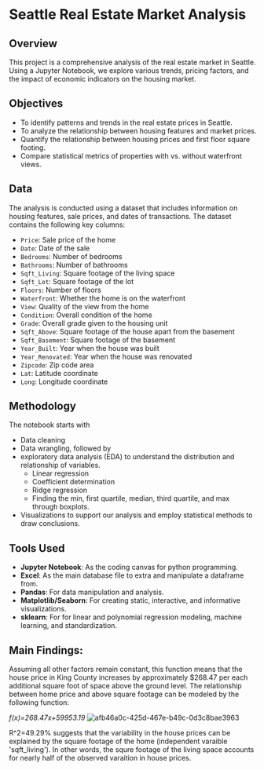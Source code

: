# Seattle Real Estate Market Analysis

## Overview
This project is a comprehensive analysis of the real estate market in Seattle. Using a Jupyter Notebook, we explore various trends, pricing factors, and the impact of economic indicators on the housing market.

## Objectives
- To identify patterns and trends in the real estate prices in Seattle.
- To analyze the relationship between housing features and market prices.
- Quantify the relationship between housing prices and first floor square footing.
- Compare statistical metrics of properties with vs. without waterfront views. 

## Data
The analysis is conducted using a dataset that includes information on housing features, sale prices, and dates of transactions. The dataset contains the following key columns:
- `Price`: Sale price of the home
- `Date`: Date of the sale
- `Bedrooms`: Number of bedrooms
- `Bathrooms`: Number of bathrooms
- `Sqft_Living`: Square footage of the living space
- `Sqft_Lot`: Square footage of the lot
- `Floors`: Number of floors
- `Waterfront`: Whether the home is on the waterfront
- `View`: Quality of the view from the home
- `Condition`: Overall condition of the home
- `Grade`: Overall grade given to the housing unit
- `Sqft_Above`: Square footage of the house apart from the basement
- `Sqft_Basement`: Square footage of the basement
- `Year_Built`: Year when the house was built
- `Year_Renovated`: Year when the house was renovated
- `Zipcode`: Zip code area
- `Lat`: Latitude coordinate
- `Long`: Longitude coordinate

## Methodology
The notebook starts with 
* Data cleaning
* Data wrangling, followed by
* exploratory data analysis (EDA) to understand the distribution and relationship of variables.
  * Linear regression
  * Coefficient determination
  * Ridge regression
  * Finding the min, first quartile, median, third quartile, and max through boxplots. 
* Visualizations to support our analysis and employ statistical methods to draw conclusions.

## Tools Used
- **Jupyter Notebook**: As the coding canvas for python programming.
- **Excel**: As the main database file to extra and manipulate a dataframe from. 
- **Pandas**: For data manipulation and analysis.
- **Matplotlib/Seaborn**: For creating static, interactive, and informative visualizations.
- **sklearn**: For for linear and polynomial regression modeling, machine learning, and standardization.



## Main Findings:

Assuming all other factors remain constant, this function means that the house price in King County increases by approximately $268.47 per each additional square foot of space above the ground level. The relationship between home price and above square footage can be modeled by the following function:

_f(x)=268.47x+59953.19_
![afb46a0c-425d-467e-b49c-0d3c8bae3963](https://github.com/juanchok12/Real-State-Market-King-County/assets/116334702/f46e7232-a761-43c8-aaec-ca93fdb02b22)

R^2=49.29% suggests that the variability in the house prices can be explained by the square footage of the home (independent varaible 'sqft_living'). In other words, the squre footage of the living space accounts for nearly half of the observed varaition in house prices. 

